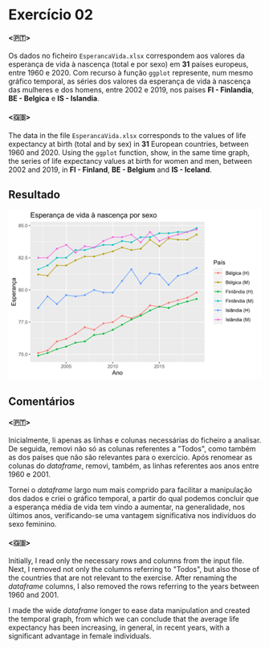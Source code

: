 # Exercício 02

#### <🇵🇹>

Os dados no ficheiro `EsperancaVida.xlsx` correspondem aos valores da esperança de vida à nascença (total e por sexo) em **31** países europeus, entre 1960 e 2020.
Com recurso à função `ggplot` represente, num mesmo gráfico temporal, as séries dos valores da esperança de vida à nascença das mulheres e dos homens, entre 2002 e 2019, nos países **FI - Finlandia**, **BE - Belgica** e **IS - Islandia**.

#### <🇬🇧>

The data in the file `EsperancaVida.xlsx` corresponds to the values of life expectancy at birth (total and by sex) in **31** European countries, between 1960 and 2020.
Using the `ggplot` function, show, in the same time graph, the series of life expectancy values at birth for women and men, between 2002 and 2019, in **FI - Finland**, **BE - Belgium** and **IS - Iceland**.

## Resultado

<img src="output.svg" alt="Output" width="600"/>

## Comentários

#### <🇵🇹>

Inicialmente, li apenas as linhas e colunas necessárias do ficheiro a analisar. De seguida, removi não só as colunas referentes a "Todos", como também as dos países que não são relevantes para o exercício.
Após renomear as colunas do _dataframe_, removi, também, as linhas referentes aos anos entre 1960 e 2001.

Tornei o _dataframe_ largo num mais comprido para facilitar a manipulação dos dados e criei o gráfico temporal, a partir do qual podemos concluir que a esperança média de vida tem vindo a aumentar, na generalidade, nos últimos anos, verificando-se uma vantagem significativa nos indivíduos do sexo feminino.

#### <🇬🇧>

Initially, I read only the necessary rows and columns from the input file. Next, I removed not only the columns referring to "Todos", but also those of the countries that are not relevant to the exercise.
After renaming the _dataframe_ columns, I also removed the rows referring to the years between 1960 and 2001.

I made the wide _dataframe_ longer to ease data manipulation and created the temporal graph, from which we can conclude that the average life expectancy has been increasing, in general, in recent years, with a significant advantage in female individuals.
